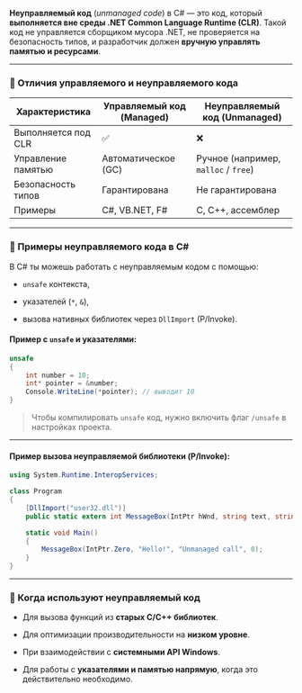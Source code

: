 **Неуправляемый код** (_unmanaged code_) в C# — это код, который **выполняется вне среды .NET Common Language Runtime (CLR)**. Такой код не управляется сборщиком мусора .NET, не проверяется на безопасность типов, и разработчик должен **вручную управлять памятью и ресурсами**.

---

### 🔹 Отличия управляемого и неуправляемого кода

|Характеристика|Управляемый код (Managed)|Неуправляемый код (Unmanaged)|
|---|---|---|
|Выполняется под CLR|✅|❌|
|Управление памятью|Автоматическое (GC)|Ручное (например, `malloc` / `free`)|
|Безопасность типов|Гарантирована|Не гарантирована|
|Примеры|C#, VB.NET, F#|C, C++, ассемблер|

---

### 🔹 Примеры неуправляемого кода в C#

В C# ты можешь работать с неуправляемым кодом с помощью:

- `unsafe` контекста,
    
- указателей (`*`, `&`),
    
- вызова нативных библиотек через `DllImport` (P/Invoke).
    

#### Пример с `unsafe` и указателями:

```csharp
unsafe
{
    int number = 10;
    int* pointer = &number;
    Console.WriteLine(*pointer); // выводит 10
}
```

> Чтобы компилировать `unsafe` код, нужно включить флаг `/unsafe` в настройках проекта.

---

#### Пример вызова неуправляемой библиотеки (P/Invoke):

```csharp
using System.Runtime.InteropServices;

class Program
{
    [DllImport("user32.dll")]
    public static extern int MessageBox(IntPtr hWnd, string text, string caption, uint type);

    static void Main()
    {
        MessageBox(IntPtr.Zero, "Hello!", "Unmanaged call", 0);
    }
}
```

---

### 🔹 Когда используют неуправляемый код

- Для вызова функций из **старых C/C++ библиотек**.
    
- Для оптимизации производительности на **низком уровне**.
    
- При взаимодействии с **системными API Windows**.
    
- Для работы с **указателями и памятью напрямую**, когда это действительно необходимо.
